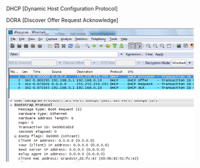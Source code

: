 DHCP [Dynamic Host Configuration Protocol]

DORA [Discover Offer Request Acknowledge]

![alt text](/Knowledge_Base/images/dhcpwireshark.png)

